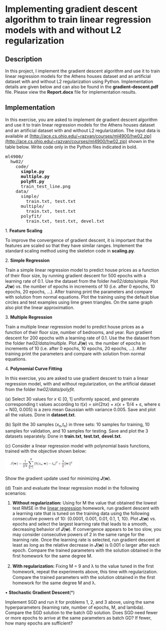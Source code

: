 # Implementing gradient descent algorithm to train linear regression models with and without L2 regularization 

## Description

In this project, I implement the gradient descent algorithm and use it to
train linear regression models for the Athens houses dataset and an artificial dataset with
and without L2 regularization using Python. Implementation details are given below and can also be found in the **gradient-descent.pdf** file. Please view the **Report.docx** file for implementation results.

## Implementation

In this exercise, you are asked to implement de gradient descent algorithm and use it to
train linear regression models for the Athens houses dataset and an artiﬁcial dataset with
and without L2 regularization. The input data is available at [http://ace.cs.ohio.edu/~razvan/courses/ml4900/hw02.zip](http://ace.cs.ohio.edu/~razvan/courses/ml4900/hw02.zip)
shown in the table below. Write code only in the Python ﬁles indicated in bold.

<pre>
ml4900/
  hw02/
    code/
      <b>simple.py
      multiple.py 
      polyﬁt.py</b>
      train_test_line.png
    data/
      simple/
        train.txt, test.txt
      multiple/
        train.txt, test.txt
      polyfit/
        train.txt, test.txt, devel.txt
</pre>

1\. **Feature Scaling**

To improve the convergence of gradient descent, it is important that the features are
scaled so that they have similar ranges. Implement the standard scaling method using
the skeleton code in **scaling.py**.

2\. **Simple Regression**

Train a simple linear regression model to predict house prices as a function of their
ﬂoor size, by running gradient descent for 500 epochs with a learning rate of 0.1. Use
the dataset from the folder *hw02/data/simple*. Plot ***J***(**w**) vs. the number of epochs
in increments of 10 (i.e. after 0 epochs, 10 epochs, 20 epochs, ...). After training print
the parameters and compare with solution from normal equations. Plot the training
using the default blue circles and test examples using lime green triangles. On the
same graph also plot the linear approximation.

3\. **Multiple Regression**

Train a multiple linear regression model to predict house prices as a function of their
ﬂoor size, number of bedrooms, and year. Run gradient descent for 200 epochs with a
learning rate of 0.1. Use the the dataset from the folder *hw02/data/multiple*. Plot
***J***(**w**) vs. the number of epochs in increments of 10 (i.e. after 0 epochs, 10 epochs,
20 epochs, ...). After training print the parameters and compare with solution from
normal equations.

4\. **Polynomial Curve Fitting** 

In this exercise, you are asked to use gradient descent to train a linear regression model,
with and without regularization, on the artiﬁcial dataset from the folder *hw02/data/polyfit*.

(a) Select 30 values for *x* ∈ [0, 1] uniformly spaced, and generate corresponding t
values according to *t*(*x*) = *sin*(2π*x*) + *x*(*x* + 1)/4 + ε, where ε = N(0, 0.005) is a
zero mean Gaussian with variance 0.005. Save and plot all the values. Done in **dataset.txt**.

(b) Split the 30 samples (*x*<sub>n</sub>,*t*<sub>n</sub>) in three sets: 10 samples for training, 10 samples for
validation, and 10 samples for testing. Save and plot the 3 datasets separately.
Done in **train.txt**, **test.txt**, **devel.txt**.

(c) Consider a linear regression model with polynomial basis functions, trained with the objective shown below:

![](images/eq1.png)

Show the gradient update used for minimizing ***J***(**w**).

(d) Train and evaluate the linear regression model in the following scenarios:

1. **Without regularization:** Using for M the value that obtained the lowest test
RMSE in the [linear regression](https://github.com/taiman9/Machine-learning/tree/master/linear-regression) homework, run gradient descent with a learning rate that
is tuned on the training data using the following consecutive powers of 10:
{0.0001, 0.001, 0.01, 0.1, 1, 10}. Plot ***J***(**w**) vs. epochs and select the largest
learning rate that leads to a smooth, decreasing behavior of ***J***(**w**). If convergence appears to be too slow, 
you may consider consecutive powers of 2 in the same range for the learning rate. Once the learning rate is selected, 
run gradient descent at least as long as the relative decrease in ***J***(**w**) is 0.001 o larger after each epoch. 
Compare the trained parameters with the solution obtained in the ﬁrst homework for the same degree M.

2. **With regularization:** Fixing M = 9 and λ to the value tuned in the ﬁrst homework, repeat the experiments above, 
this time with regularization. Compare the trained parameters with the solution obtained in the ﬁrst homework for
the same degree M and λ.

• **Stochastic Gradient Descent**(*)

Implement SGD and run it for problems 1, 2, and 3 above, using the same hyperparameters (learning rate, number of epochs, 
M, and lambda). Compare the SGD solution to the batch GD solution. Does SGD need fewer or more epochs
to arrive at the same parameters as batch GD? If fewer, how many epochs are sufficient?
